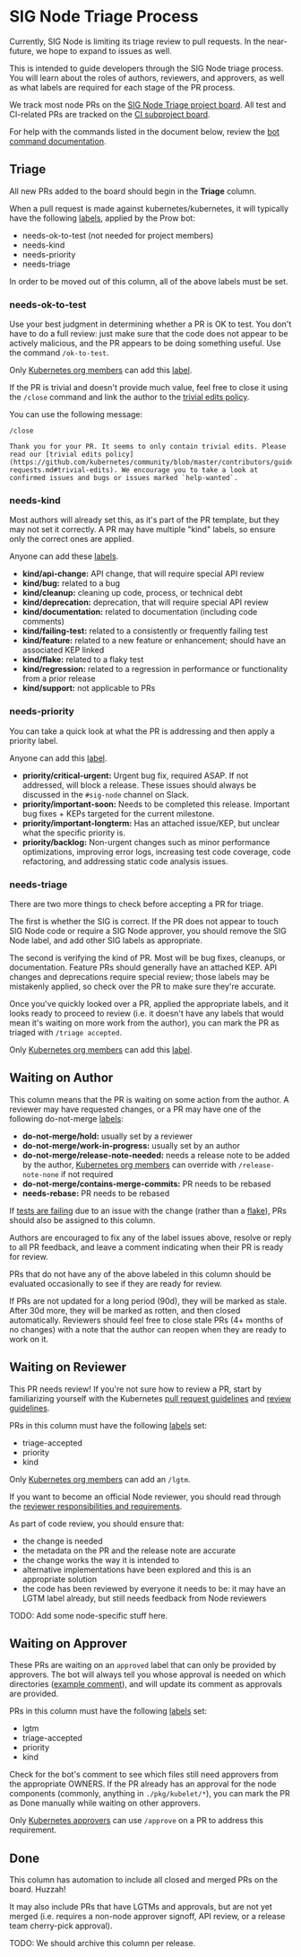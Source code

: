# SIG Node Triage Process

Currently, SIG Node is limiting its triage review to pull requests. In the
near-future, we hope to expand to issues as well.

This is intended to guide developers through the SIG Node triage process. You
will learn about the roles of authors, reviewers, and approvers, as well as
what labels are required for each stage of the PR process.

We track most node PRs on the [SIG Node Triage project board]. All test and
CI-related PRs are tracked on the [CI subproject board].

For help with the commands listed in the document below, review the [bot command documentation].

[SIG Node Triage project board]: https://github.com/orgs/kubernetes/projects/49
[CI subproject board]: https://github.com/orgs/kubernetes/projects/43
[bot command documentation]: https://go.k8s.io/bot-commands

## Triage

All new PRs added to the board should begin in the **Triage** column.

When a pull request is made against kubernetes/kubernetes, it will typically
have the following [labels], applied by the Prow bot:

- needs-ok-to-test (not needed for project members)
- needs-kind
- needs-priority
- needs-triage

In order to be moved out of this column, all of the above labels must be set.

[labels]: https://github.com/kubernetes/test-infra/blob/master/label_sync/labels.md

### needs-ok-to-test

Use your best judgment in determining whether a PR is OK to test. You don't
have to do a full review: just make sure that the code does not appear to be
actively malicious, and the PR appears to be doing something useful. Use the
command `/ok-to-test`.

Only [Kubernetes org members] can add this [label][labels].

If the PR is trivial and doesn't provide much value, feel free to close it
using the `/close` command and link the author to the [trivial edits policy].

You can use the following message:

    /close

    Thank you for your PR. It seems to only contain trivial edits. Please read our [trivial edits policy](https://github.com/kubernetes/community/blob/master/contributors/guide/pull-requests.md#trivial-edits). We encourage you to take a look at confirmed issues and bugs or issues marked `help-wanted`.

[Kubernetes org members]: https://github.com/kubernetes/community/blob/master/community-membership.md#member
[trivial edits policy]: https://github.com/kubernetes/community/blob/master/contributors/guide/pull-requests.md#trivial-edits

### needs-kind

Most authors will already set this, as it's part of the PR template, but they
may not set it correctly. A PR may have multiple "kind" labels, so ensure only
the correct ones are applied.

Anyone can add these [labels].

- **kind/api-change:** API change, that will require special API review
- **kind/bug:** related to a bug
- **kind/cleanup:** cleaning up code, process, or technical debt
- **kind/deprecation:** deprecation, that will require special API review
- **kind/documentation:** related to documentation (including code comments)
- **kind/failing-test:** related to a consistently or frequently failing test
- **kind/feature:** related to a new feature or enhancement; should have an
  associated KEP linked
- **kind/flake:** related to a flaky test
- **kind/regression:** related to a regression in performance or functionality
  from a prior release
- **kind/support:** not applicable to PRs

### needs-priority

You can take a quick look at what the PR is addressing and then apply a
priority label.

Anyone can add this [label][labels].

- **priority/critical-urgent:** Urgent bug fix, required ASAP. If not
  addressed, will block a release. These issues should always be discussed in
  the `#sig-node` channel on Slack.
- **priority/important-soon:** Needs to be completed this release. Important
  bug fixes + KEPs targeted for the current milestone.
- **priority/important-longterm:** Has an attached issue/KEP, but unclear what
  the specific priority is.
- **priority/backlog:** Non-urgent changes such as minor performance
  optimizations, improving error logs, increasing test code coverage, code
  refactoring, and addressing static code analysis issues.

### needs-triage

There are two more things to check before accepting a PR for triage.

The first is whether the SIG is correct. If the PR does not appear to touch SIG
Node code or require a SIG Node approver, you should remove the SIG Node label,
and add other SIG labels as appropriate.

The second is verifying the kind of PR. Most will be bug fixes, cleanups, or
documentation. Feature PRs should generally have an attached KEP. API changes
and deprecations require special review; those labels may be mistakenly
applied, so check over the PR to make sure they're accurate.

Once you've quickly looked over a PR, applied the appropriate labels, and it
looks ready to proceed to review (i.e. it doesn't have any labels that would
mean it's waiting on more work from the author), you can mark the PR as triaged
with `/triage accepted`.

Only [Kubernetes org members] can add this [label][labels].

## Waiting on Author

This column means that the PR is waiting on some action from the author. A
reviewer may have requested changes, or a PR may have one of the following
do-not-merge [labels]:

- **do-not-merge/hold:** usually set by a reviewer
- **do-not-merge/work-in-progress:** usually set by an author
- **do-not-merge/release-note-needed:** needs a release note to be added by the
  author, [Kubernetes org members] can override with `/release-note-none` if
  not required
- **do-not-merge/contains-merge-commits:** PR needs to be rebased
- **needs-rebase:** PR needs to be rebased

If [tests are failing] due to an issue with the change (rather than a [flake]), PRs
should also be assigned to this column.

Authors are encouraged to fix any of the label issues above, resolve or reply
to all PR feedback, and leave a comment indicating when their PR is ready for
review.

PRs that do not have any of the above labeled in this column should be
evaluated occasionally to see if they are ready for review.

If PRs are not updated for a long period (90d), they will be marked as stale.
After 30d more, they will be marked as rotten, and then closed automatically.
Reviewers should feel free to close stale PRs (4+ months of no changes) with a
note that the author can reopen when they are ready to work on it.

[tests are failing]: /contributors/devel/sig-testing/testing.md#troubleshooting-a-failure
[flake]: /contributors/devel/sig-testing/flaky-tests.md

## Waiting on Reviewer

This PR needs review! If you're not sure how to review a PR, start by
familiarizing yourself with the Kubernetes [pull request guidelines] and
[review guidelines].

PRs in this column must have the following [labels] set:

- triage-accepted
- priority
- kind

Only [Kubernetes org members] can add an `/lgtm`.

If you want to become an official Node reviewer, you should read through the
[reviewer responsibilities and requirements].

As part of code review, you should ensure that:

- the change is needed
- the metadata on the PR and the release note are accurate
- the change works the way it is intended to
- alternative implementations have been explored and this is an appropriate
  solution
- the code has been reviewed by everyone it needs to be: it may have an LGTM
  label already, but still needs feedback from Node reviewers

TODO: Add some node-specific stuff here.

[pull request guidelines]: https://github.com/kubernetes/community/blob/master/contributors/guide/pull-requests.md
[review guidelines]: https://github.com/kubernetes/community/blob/master/contributors/guide/review-guidelines.md
[reviewer responsibilities and requirements]: https://github.com/kubernetes/community/blob/master/community-membership.md#reviewer

## Waiting on Approver

These PRs are waiting on an `approved` label that can only be provided by
approvers. The bot will always tell you whose approval is needed on which
directories ([example comment]), and will update its comment as approvals are
provided.

PRs in this column must have the following [labels] set:

- lgtm
- triage-accepted
- priority
- kind

Check for the bot's comment to see which files still need approvers from the
appropriate OWNERS. If the PR already has an approval for the node components
(commonly, anything in `./pkg/kubelet/*`), you can mark the PR as Done manually
while waiting on other approvers.

Only [Kubernetes approvers] can use `/approve` on a PR to address this
requirement.

[example comment]: https://github.com/kubernetes/kubernetes/pull/97992#issuecomment-759450299
[Kubernetes approvers]: https://github.com/kubernetes/community/blob/master/community-membership.md#approver

## Done

This column has automation to include all closed and merged PRs on the board.
Huzzah!

It may also include PRs that have LGTMs and approvals, but are not yet merged
(i.e. requires a non-node approver signoff, API review, or a release team
cherry-pick approval).

TODO: We should archive this column per release.

